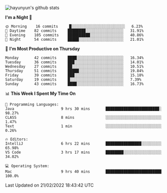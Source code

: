 
![hayunyun's github stats](https://github-readme-stats.vercel.app/api?username=hayunyun&show_icons=true)


<!--START_SECTION:waka-->
**I'm a Night 🦉** 

```text
🌞 Morning    16 commits     █░░░░░░░░░░░░░░░░░░░░░░░░   6.23% 
🌆 Daytime    82 commits     ████████░░░░░░░░░░░░░░░░░   31.91% 
🌃 Evening    105 commits    ██████████░░░░░░░░░░░░░░░   40.86% 
🌙 Night      54 commits     █████░░░░░░░░░░░░░░░░░░░░   21.01%

```
📅 **I'm Most Productive on Thursday** 

```text
Monday       42 commits     ████░░░░░░░░░░░░░░░░░░░░░   16.34% 
Tuesday      36 commits     ███░░░░░░░░░░░░░░░░░░░░░░   14.01% 
Wednesday    27 commits     ██░░░░░░░░░░░░░░░░░░░░░░░   10.51% 
Thursday     51 commits     █████░░░░░░░░░░░░░░░░░░░░   19.84% 
Friday       39 commits     ███░░░░░░░░░░░░░░░░░░░░░░   15.18% 
Saturday     19 commits     █░░░░░░░░░░░░░░░░░░░░░░░░   7.39% 
Sunday       43 commits     ████░░░░░░░░░░░░░░░░░░░░░   16.73%

```


📊 **This Week I Spent My Time On** 

```text
💬 Programming Languages: 
Java                     9 hrs 30 mins       ████████████████████████░   98.27% 
CLASS                    8 mins              ░░░░░░░░░░░░░░░░░░░░░░░░░   1.47% 
Text                     1 min               ░░░░░░░░░░░░░░░░░░░░░░░░░   0.26%

🔥 Editors: 
IntelliJ                 6 hrs 22 mins       ████████████████░░░░░░░░░   65.98% 
VS Code                  3 hrs 17 mins       ████████░░░░░░░░░░░░░░░░░   34.02%

💻 Operating System: 
Mac                      9 hrs 40 mins       █████████████████████████   100.0%

```


 Last Updated on 21/02/2022 18:43:42 UTC
<!--END_SECTION:waka-->

<!--
**hayunyun/hayunyun** is a ✨ _special_ ✨ repository because its `README.md` (this file) appears on your GitHub profile.

Here are some ideas to get you started:

- 🔭 I’m currently working on ...
- 🌱 I’m currently learning ...
- 👯 I’m looking to collaborate on ...
- 🤔 I’m looking for help with ...
- 💬 Ask me about ...
- 📫 How to reach me: ...
- 😄 Pronouns: ...
- ⚡ Fun fact: ...
-->
